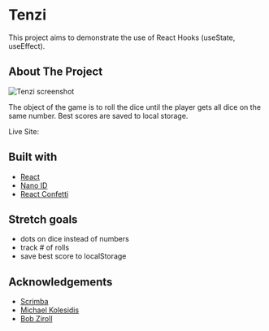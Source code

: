 # Tenzi

This project aims to demonstrate the use of React Hooks (useState, useEffect).

## About The Project

![Tenzi screenshot](https://user-images.githubusercontent.com/69361901/197422796-1b7326f4-4c61-42d4-b13c-3b1562a381b0.png)

The object of the game is to roll the dice until the player gets all dice on the same number.
Best scores are saved to local storage.

Live Site: 

## Built with

- [React](https://reactjs.org/)
- [Nano ID](https://github.com/ai/nanoid)
- [React Confetti](https://github.com/alampros/react-confetti#readme)

## Stretch goals

- dots on dice instead of numbers
- track # of rolls 
- save best score to localStorage

## Acknowledgements

- [Scrimba](https://scrimba.com)
- [Michael Kolesidis](https://github.com/michaelkolesidis)
- [Bob Ziroll](https://github.com/bobziroll)
